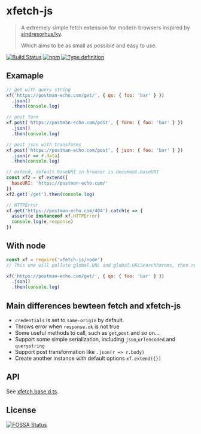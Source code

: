 # xfetch-js

> A extremely simple fetch extension for modern browsers inspired by [sindresorhus/ky](https://github.com/sindresorhus/ky).
>
> Which aims to be as small as possible and easy to use.

[![Build Status](https://img.shields.io/travis/maple3142/xfetch-js.svg?style=flat-square)](https://travis-ci.org/maple3142/xfetch-js)
[![npm](https://img.shields.io/npm/v/xfetch-js.svg?style=flat-square)](https://www.npmjs.com/package/xfetch-js)
[![Type definition](https://img.shields.io/npm/types/xfetch-js.svg?style=flat-square)](https://github.com/maple3142/xfetch-js/blob/master/xfetch.base.d.ts)

## Examaple

```js
// get with query string
xf('https://postman-echo.com/get/', { qs: { foo: 'bar' } })
  .json()
  .then(console.log)

// post form
xf.post('https://postman-echo.com/post', { form: { foo: 'bar' } })
  .json()
  .then(console.log)

// post json with transforms
xf.post('https://postman-echo.com/post', { json: { foo: 'bar' } })
  .json(r => r.data)
  .then(console.log)

// extend, default baseURI in browser is document.baseURI
const xf2 = xf.extend({
  baseURI: 'https://postman-echo.com/'
})
xf2.get('/get').then(console.log)

// HTTPError
xf.get('https://postman-echo.com/404').catch(e => {
  assert(e instanceof xf.HTTPError)
  console.log(e.response)
})
```

## With node

```js
const xf = require('xfetch-js/node')
// This one will pollute global.URL and global.URLSearchParams, then return a xfetch client with node-fetch

xf('https://postman-echo.com/get/', { qs: { foo: 'bar' } })
  .json()
  .then(console.log)
```

## Main differences bewteen fetch and xfetch-js

- `credentials` is set to `same-origin` by default.
- Throws error when `response.ok` is not true
- Some useful methods to call, such as `get`,`post` and so on...
- Support some simple serialization, including `json`,`urlencoded` and `querystring`
- Support post transformation like `.json(r => r.body)`
- Create another instance with default options `xf.extend({})`

## API

See [xfetch.base.d.ts](https://github.com/maple3142/xfetch-js/blob/master/xfetch.base.d.ts).

## License
[![FOSSA Status](https://app.fossa.io/api/projects/git%2Bgithub.com%2Fmaple3142%2Fxfetch-js.svg?type=large)](https://app.fossa.io/projects/git%2Bgithub.com%2Fmaple3142%2Fxfetch-js?ref=badge_large)
